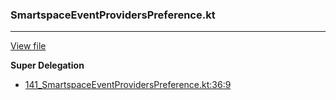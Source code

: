 ### SmartspaceEventProvidersPreference.kt
---
[View file](../../precision_analyzed/141_SmartspaceEventProvidersPreference.kt)

**Super Delegation**

 - [141_SmartspaceEventProvidersPreference.kt:36:9](../../precision_analyzed/141_SmartspaceEventProvidersPreference.kt#L36)
